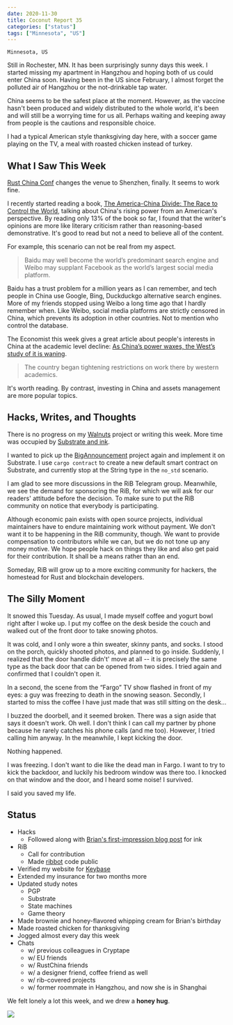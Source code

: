 ```yaml
---
date: 2020-11-30
title: Coconut Report 35
categories: ["status"]
tags: ["Minnesota", "US"]
---
```


`Minnesota, US`

Still in Rochester, MN.
It has been surprisingly sunny days this week.
I started missing my apartment in Hangzhou and hoping both of us
could enter China soon.
Having been in the US since February,
I almost forget the polluted air of Hangzhou or the not-drinkable tap water.

China seems to be the safest place at the moment.
However, as the vaccine hasn't been produced and widely distributed to the whole
world, it's been and will still be a worrying time for us all.
Perhaps waiting and keeping away from people
is the cautions and responsible choice.

I had a typical American style thanksgiving day here, with a soccer game
playing on the TV, a meal with roasted chicken instead of turkey.


## What I Saw This Week

[Rust China Conf][rustchina] changes the venue to Shenzhen, finally.
It seems to work fine.

I recently started reading a book,
[The America-China Divide: The Race to Control the World][bookac],
talking about China's rising power from an American's perspective.
By reading only 13% of the book so far, I found that the writer's opinions
are more like literary criticism rather than reasoning-based demonstrative.
It's good to read but not a need to believe all of the content.

For example, this scenario can not be real from my aspect.
> Baidu may well become the world’s predominant search engine
and Weibo may supplant Facebook as the world’s largest social media platform.

Baidu has a trust problem for a million years as I can remember,
and tech people in China use Google, Bing, Duckduckgo alternative search engines.
More of my friends stopped using Weibo a long time ago
that I hardly remember when.
Like Weibo, social media platforms are strictly censored in China,
which prevents its adoption in other countries.
Not to mention who control the database.

The Economist this week gives a great article about people's interests
in China at the academic level decline:
[As China’s power waxes, the West’s study of it is waning][economistpost].

> The country began tightening restrictions on work there
by western academics.

It's worth reading.
By contrast, investing in China and assets management
are more popular topics.

[rustchina]: https://2020conf.rustcc.cn/
[economistpost]: https://www.economist.com/china/2020/11/28/as-chinas-power-waxes-the-wests-study-of-it-is-waning
[bookac]: https://www.goodreads.com/book/show/50268791-the-america-china-divide


## Hacks, Writes, and Thoughts

There is no progress on my [Walnuts] project or writing this week.
More time was occupied by [Substrate and ink][inknote].

I wanted to pick up the [BigAnnouncement][tba] project again and implement
it on Substrate.
I use `cargo contract` to create a new default smart contract on Substrate,
and currently stop at the String type in the `no_std` scenario.

I am glad to see more discussions in the RiB Telegram group.
Meanwhile, we see the demand for sponsoring the RiB, for which
we will ask for our readers' attitude before the decision.
To make sure to put the RiB community on notice
that everybody is participating.

Although economic pain exists with open source projects,
individual maintainers have to endure maintaining work without payment.
We don't want it to be happening in the RiB community, though.
We want to provide compensation to contributors while we can,
but we do not tone up any money motive.
We hope people hack on things they like and also get paid
for their contribution.
It shall be a means rather than an end.

Someday, RiB will grow up to a more exciting community for hackers,
the homestead for Rust and blockchain developers.

[Walnuts]: https://github.com/Aimeedeer/walnuts
[tba]: https://github.com/Aimeedeer/bigannouncement
[inknote]: https://study.impl.dev/hacking/play-with-substrate/


## The Silly Moment

It snowed this Tuesday. As usual, I made myself coffee
and yogurt bowl right after I woke up.
I put my coffee on the desk beside the couch and
walked out of the front door to take snowing photos.

It was cold, and I only wore a thin sweater, skinny pants,
and socks. I stood on the porch, quickly shooted photos,
and planned to go inside.
Suddenly, I realized that the door handle didn't' move at all --
it is precisely the same type as the back door
that can be opened from two sides.
I tried again and confirmed that I couldn't open it.

In a second, the scene from the “Fargo” TV show
flashed in front of my eyes:
a guy was freezing to death
in the snowing season.
Secondly, I started to miss the coffee I
have just made that was still sitting on the desk…

I buzzed the doorbell, and it seemed broken.
There was a sign aside that says it doesn't work.
Oh well. I don't think I can call my partner by phone
because he rarely catches his phone calls (and me too).
However, I tried calling him anyway.
In the meanwhile, I kept kicking the door. 

Nothing happened.

I was freezing. I don't want to die like the dead man in Fargo.
I want to try to kick the backdoor, and luckily his bedroom window
was there too. I knocked on that window and the door,
and I heard some noise! I survived.

I said you saved my life.

## Status

- Hacks
  - Followed along with [Brian's first-impression blog post][brsonpost] for ink
- RiB
  - Call for contribution
  - Made [ribbot] code public
- Verified my website for [Keybase]
- Extended my insurance for two months more
- Updated study notes 
  - PGP
  - Substrate
  - State machines
  - Game theory
- Made brownie and honey-flavored whipping cream for Brian's birthday
- Made roasted chicken for thanksgiving
- Jogged almost every day this week
- Chats
  - w/ previous colleagues in Cryptape
  - w/ EU friends
  - w/ RustChina friends
  - w/ a designer friend, coffee friend as well
  - w/ rib-covered projects
  - w/ former roommate in Hangzhou, and now she is in Shanghai


We felt lonely a lot this week, and we drew a **honey hug**.

![](/graphic-assets/honey.jpg)

[ribbot]: https://github.com/rust-in-blockchain/ribbot
[brsonpost]: https://github.com/brson/rust-contract-comparison
[Keybase]: https://keybase.io/aimeedeer